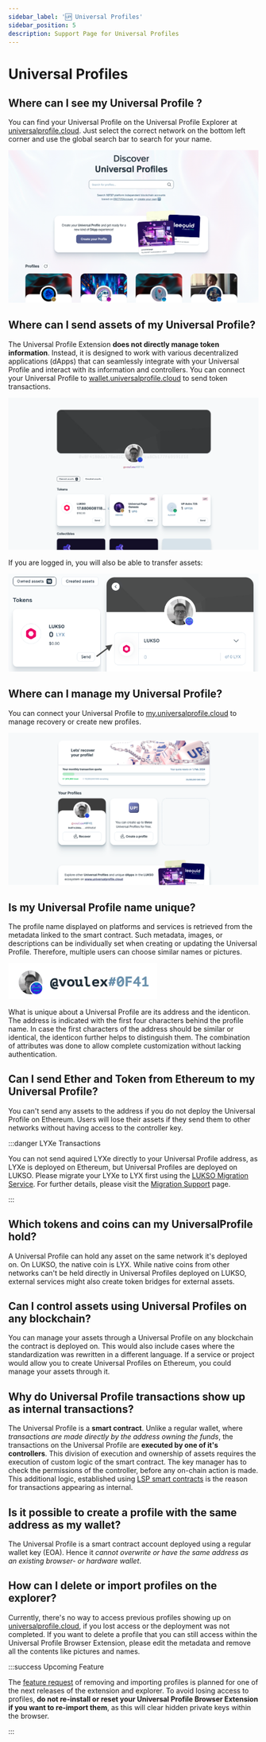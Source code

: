 ```yaml
---
sidebar_label: '🆙 Universal Profiles'
sidebar_position: 5
description: Support Page for Universal Profiles
---
```


# Universal Profiles

## Where can I see my Universal Profile ?

You can find your Universal Profile on the Universal Profile Explorer at [universalprofile.cloud](https://universalprofile.cloud/). Just select the correct network on the bottom left corner and use the global search bar to search for your name.

![Universal Profile Explorer](../../static/img/general/up-cloud.png)

## Where can I send assets of my Universal Profile?

The Universal Profile Extension **does not directly manage token information**. Instead, it is designed to work with various decentralized applications (dApps) that can seamlessly integrate with your Universal Profile and interact with its information and controllers. You can connect your Universal Profile to [wallet.universalprofile.cloud](https://wallet.universalprofile.cloud/) to send token transactions.

![Universal Profile Wallet](../../static/img/general/up-wallet.png)

If you are logged in, you will also be able to transfer assets:

![Asset Transfer](../../static/img/general/asset-transfer.png)

## Where can I manage my Universal Profile?

You can connect your Universal Profile to [my.universalprofile.cloud](https://my.universalprofile.cloud/) to manage recovery or create new profiles.

![Universal Profile Management](../../static/img/general/my-up.png)

## Is my Universal Profile name unique?

The profile name displayed on platforms and services is retrieved from the metadata linked to the smart contract. Such metadata, images, or descriptions can be individually set when creating or updating the Universal Profile. Therefore, multiple users can choose similar names or pictures.

<img
    src="/img/general/profile-name.png"
    alt="Universal Profile Name"
    width="300"
/>

What is unique about a Universal Profile are its address and the identicon. The address is indicated with the first four characters behind the profile name. In case the first characters of the address should be similar or identical, the identicon further helps to distinguish them. The combination of attributes was done to allow complete customization without lacking authentication.

## Can I send Ether and Token from Ethereum to my Universal Profile?

You can't send any assets to the address if you do not deploy the Universal Profile on Ethereum. Users will lose their assets if they send them to other networks without having access to the controller key.

:::danger LYXe Transactions

You can not send aquired LYXe directly to your Universal Profile address, as LYXe is deployed on Ethereum, but Universal Profiles are deployed on LUKSO. Please migrate your LYXe to LYX first using the [LUKSO Migration Service](https://migrate.lukso.network/). For further details, please visit the [Migration Support](../migration/introduction.md) page.

:::

## Which tokens and coins can my UniversalProfile hold?

A Universal Profile can hold any asset on the same network it's deployed on. On LUKSO, the native coin is LYX. While native coins from other networks can't be held directly in Universal Profiles deployed on LUKSO, external services might also create token bridges for external assets.

## Can I control assets using Universal Profiles on any blockchain?

You can manage your assets through a Universal Profile on any blockchain the contract is deployed on. This would also include cases where the standardization was rewritten in a different language. If a service or project would allow you to create Universal Profiles on Ethereum, you could manage your assets through it.

## Why do Universal Profile transactions show up as internal transactions?

The Universal Profile is a **smart contract**. Unlike a regular wallet, where _transactions are made directly by the address owning the funds_, the transactions on the Universal Profile are **executed by one of it's controllers**. This division of execution and ownership of assets requires the execution of custom logic of the smart contract. The key manager has to check the permissions of the controller, before any on-chain action is made. This additional logic, established using [LSP smart contracts](https://docs.lukso.tech/standards/introduction) is the reason for transactions appearing as internal.

## Is it possible to create a profile with the same address as my wallet?

The Universal Profile is a smart contract account deployed using a regular wallet key (EOA). Hence it _cannot overwrite or have the same address as an existing browser- or hardware wallet_.

## How can I delete or import profiles on the explorer?

Currently, there's no way to access previous profiles showing up on [universalprofile.cloud](https://universalprofile.cloud/), if you lost access or the deployment was not completed. If you want to delete a profile that you can still access within the Universal Profile Browser Extension, please edit the metadata and remove all the contents like pictures and names.

:::success Upcoming Feature

The [feature request](./feature-requests.md) of removing and importing profiles is planned for one of the next releases of the extension and explorer. To avoid losing access to profiles, **do not re-install or reset your Universal Profile Browser Extension if you want to re-import them**, as this will clear hidden private keys within the browser.

:::
